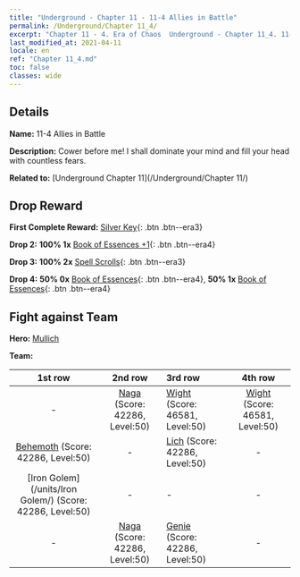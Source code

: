 ```yaml
---
title: "Underground - Chapter 11 - 11-4 Allies in Battle"
permalink: /Underground/Chapter 11_4/
excerpt: "Chapter 11 - 4. Era of Chaos  Underground - Chapter 11_4. 11-4 Allies in Battle"
last_modified_at: 2021-04-11
locale: en
ref: "Chapter 11_4.md"
toc: false
classes: wide
---
```


## Details

 **Name:** 11-4 Allies in Battle

 **Description:** Cower before me! I shall dominate your mind and fill your head with countless fears.

 **Related to:** [Underground Chapter 11](/Underground/Chapter 11/)

## Drop Reward

 **First Complete Reward:** [Silver Key](/Items/con_693/){: .btn .btn--era3}

 **Drop 2:** **100% 1x** [Book of Essences +1](/Items/mat_46/){: .btn .btn--era4}

 **Drop 3:** **100% 2x** [Spell Scrolls](/Items/con_694/){: .btn .btn--era3}

 **Drop 4:** **50% 0x** [Book of Essences](/Items/mat_39/){: .btn .btn--era4}, **50% 1x** [Book of Essences](/Items/mat_39/){: .btn .btn--era4}


## Fight against Team
 **Hero:** [Mullich](/heroes/Mullich/)

 **Team:**


  | 1st row | 2nd row | 3rd row | 4th row |
  |:----:|:----:|:----|:----:|
  | - | [Naga](/units/Naga/) (Score: 42286, Level:50)  | [Wight](/units/Wight/) (Score: 46581, Level:50)  | [Wight](/units/Wight/) (Score: 46581, Level:50)  |
  | [Behemoth](/units/Behemoth/) (Score: 42286, Level:50)  | - | [Lich](/units/Lich/) (Score: 42286, Level:50)  | - |
  | [Iron Golem](/units/Iron Golem/) (Score: 42286, Level:50)  | - | - | - |
  | - | [Naga](/units/Naga/) (Score: 42286, Level:50)  | [Genie](/units/Genie/) (Score: 42286, Level:50)  | - |



